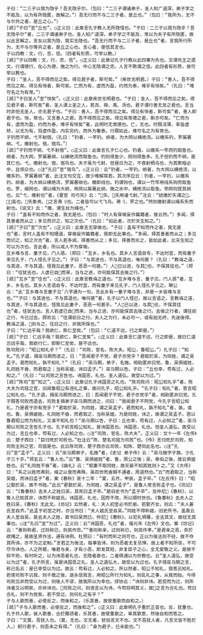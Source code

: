 <!-- { "loadSidebar": true } -->
    子曰：“二三子以我为隐乎？吾无隐乎尔。（包曰：“二三子谓诸弟子。圣人知广道深，弟子学之不能及，以为有所隐匿，故解之。”）吾无行而不与二三子者，是丘也。”（包曰：“我所为，无不与尔共之者，是丘之心。”）
    [疏]“子曰”至“丘也”。○正义曰：此章言孔子教人无所隐惜也。“子曰：二三子以我为隐乎？吾无隐乎尔”者，二三子谓诸弟子也。圣人知广道深，弟子学之不能及，常以为夫子有所隐匿，故以此言解之。言女以我为隐，我实无隐也。“吾无行而不与二三子者，是丘也”者，言我所行所为，无不与尔等共之者，是丘之心也。言心者，使信其言也。
    子以四教：文，行，忠，信。（四者有形质，可举以教。）
    [疏]“子以四教：文，行，忠，信”。○正义曰：此章记孔子行教以此四事为先也。文谓先王之遗文。行谓德行，在心为德，施之为行。中心无隐谓之忠。人言不欺谓之信。此四者有形质，故可举以教也。
    子曰：“圣人，吾不得而见之矣。得见君子者，斯可矣。”（疾世无明君。）子曰：“善人，吾不得而见之矣。得见有恒者，斯可矣。亡而为有，虚而为盈，约而为泰，难乎有恒矣。”（孔曰：“难可名之为有常。”）
    [疏]“子曰圣人”至“恒矣”。○正义曰：此章疾世无明君也。“子曰：圣人，吾不得而见之矣。得见君子者，斯可矣”者，圣人谓上圣之人，若尧、舜、禹、汤也。君子谓行善无怠之君也。言当时非但无圣人，亦无君子也。“子曰：善人，吾不得而见之矣。得见有恒者，斯可矣”者，善人即君子也。恒，常也。又言善人之君，吾不得而见之矣。得见有常德之君，斯亦可矣。“亡而为有，虚而为盈，约而为泰，难乎有恒矣”者，此明时无常德也。亡，无也。时既浇薄，率皆虚矫，以无为有，将虚作盈，内实穷约，而外为奢泰。行既如此，难可名之为有常也。
    子钓而不纲，弋不射宿。（孔曰：“钓者，一竿钓。纲者，为大网以横绝流。以缴系钓，罗属著纲。弋，缴射也。宿，宿鸟。”）
    [疏]“子钓而不纲，弋不射宿”。○正义曰：此章言孔子仁心也。钓者，以缴系一竿而钓取鱼也。纲者，为大网，罗属著纲，以横绝流而取鱼也。钓则得鱼少，网则得鱼多。孔子但钓而不纲，是其仁也。弋，缴射也。宿，宿鸟也。夫子虽为弋射，但昼日为之，不夜射栖鸟也，为其欺暗必中，且惊众也。○注“孔曰”至“宿鸟”。○正义曰：云“钓者，一竿钓。纲者，为大网以横绝流，以缴系钓，罗属著纲”者，此注文句交互，故少难解耳若。其次序应云：钓者，一竿钓，以缴系钓。纲者，为大纲以横绝流，罗属著纲也。缴即线也。钓谓钩也，谓以一竹竿用线系钩而取鱼也。罗，细网也，谓以绳为大纲，用网以属著此纲，施之水中，横绝流以取鱼。举网则提其纲也。云“弋，缴射也”者，《夏官 司弓矢》云：“矢、矢用诸弋射。”注云：“结缴於矢谓之。，高也。矢象焉，之言弗刂也。二者皆可以弋飞鸟。弗刂，罗之也。”然则缴射谓以绳系矢而射也。《说文》云：“缴，谓生丝为绳也。”
    子曰：“盖有不知而作之者，我无是也。（包曰：“时人有穿凿妄作篇籍者，故云然。”）多闻，择其善者而从之；多见而识之，知之次也。”（孔曰：“如此者，次於天生知之。”）
    [疏]“子曰”至“次也”。○正义曰：此章言无穿凿也。“子曰：盖有不知而作之者，我无是也”者，言时人盖有不知理道，穿凿妄作篇籍者，我即无此事也。“多闻，择其善者而从之；多见而识之，知之次也”者，言人若多闻，择善而从之；多见，择善而志之，能如此者，比天生知之可以为次也。言此者，所以戒人不为穿凿。
    互乡难与言，童子见，门人惑。（郑曰：“互乡，乡名也。其乡人言语自专，不达时宜，而有童子来见孔子，门人怪孔子见之。”）子曰：“与其进也，不与其退也，唯何甚？（孔曰：“教诲之道，与其进，不与其退。怪我见此童子，恶恶一何甚。”）人已以进，与其也，不保其往也。”（郑曰：“往犹去也。人虚已自而来，当与之进，亦何能保其去後之行。”）
    [疏]“互乡”至“往也”。○正义曰：此章言教诲之道也。“互乡难与言，童子见，门人惑”者，互乡，乡名也。其乡人言语自专，不达时宜，而有童子来见孔子，门人怪孔子见之。琳公云：“此‘互乡难与言童子见’八字通为一句，言此乡有一童子难与言，非是一乡皆难与言也。”“子曰：与其进也，不与其退也，唯何甚”者，孔子以门人怪已，故以言语之，言教诲之道，与其进，不与其退也，怪我见此童子，恶恶一何甚乎。“人已以进，与其也，不保其往也”者，往犹去也。言人若虚已自而来，当与之进，亦何能保其去後之行。去後之行者，谓往前之行，今已过去。顾欢云：“往谓前日之行。夫人之为行，未必可一，或有始无终，先迷後得。教诲之道，则与之，往日之行，非我所保也。”
    子曰：“仁远乎哉？我欲仁，斯仁至矣。”（包曰：“仁道不远，行之即是。”）
    [疏]“子曰：仁远乎哉？我欲仁，斯仁至矣”。○正义曰：此章言仁道不远，行之即是，故曰仁道岂远乎哉，我欲行仁，即斯仁至矣，是不远也。
    陈司败问：“昭公知礼乎？”（孔曰：“司败，官名，陈大夫。昭公，鲁昭公。”）孔子曰：“知礼。”孔子退，揖巫马期而进之，曰：“吾闻君子不党，君子亦党乎？君取於吴，为同姓，谓之吴孟子。君而知礼，孰不知礼？”（孔曰：“巫马期，弟子，名施。相助匿非曰党。鲁，吴俱姬姓，礼同姓不昏，而君取之；当称吴姬，讳曰孟子。”）巫马期以告。子曰：“丘也幸，苟有过，人必知之。”（孔曰：“以司败之言告也。讳国恶，礼也。圣人道弘，故受以为过。”）
    [疏]“陈司”至“知之”。○正义曰：此章记孔子讳国恶之礼也。“陈司败问：昭公知礼乎”者，陈大夫为司寇之官，旧闻鲁昭公有违礼之事，故问孔子，昭公知礼乎。“孔子曰：知礼”者，答言昭公知礼也。“孔子退，揖巫马期而进之，曰：吾闻君子不党，君子亦党乎”者，相助匿非曰党。孔子既答司败而退去，司败复揖弟子巫马期而进之，问曰：“我闻君子不阿党，今孔子言昭公知礼，乃是君子亦有党乎？“君取於吴，为同姓，谓之吴孟子。君而知礼，孰不知礼”者，孰，谁也。鲁、吴俱姬姓。礼同姓不昏，而君取之，当称吴姬。为是同姓，讳之，故谓之吴孟子。若以鲁君昭公而为知礼，又谁不知礼也？“巫马期以告，子曰：丘也幸，苟有过，人必知之”者，巫马期以司败之言告孔子也。孔子初言昭公知礼，是讳国恶也。讳国恶，礼也。但圣人道弘，故受以为过，言丘也幸，苟有过，人必知之也。○注“司败，官名，陈大夫”。正义曰：文十一年《左传》云：楚子西曰：“臣归死於司败也。”杜注云“陈、楚名司寇为司败”也。《传》言归死於司败，知司败主刑之官，司寇是也。此云陈司败，楚子西亦云司败，知陈、楚同此名也。○注“孔曰”至“孟子”。正义曰：云“巫马期弟子，名施”者，《史记 弟子传》云：“巫马施字子旗，少孔子三十岁。”郑玄云：“鲁人也。”云“鲁、吴俱姬姓”者，鲁，周公之後；吴，泰伯之後，故云俱姬姓也。云“礼同姓不昏”者，《曲礼》云：“取妻不取同姓，故买妾不知其姓则卜之。”又《大传》曰：“系之以姓而弗别，缀之以食而弗殊，虽百世而昏姻不通者，周道然也。”云“而君取之，当称吴姬，而讳曰孟子”者，案《春秋》哀十二年：“夏，五月，甲辰，孟子卒。”《左氏传》曰：“昭公娶於吴，故不书姓。”此云“君娶於吴，为同姓，谓之吴孟子”，是鲁人常言称孟子也。《坊记》云：“《鲁春秋》去夫人之姓曰吴，其死曰孟子卒。”是旧史书为“孟子卒”，及仲尼《春秋》，以鲁人已知其非，讳而不称姬氏。讳国恶，礼也，因而不改，所以顺时世也。《鲁春秋》去夫人之姓曰吴，《春秋》无此文。《坊记》云然者，礼：夫人初至必书於册。若娶齐女，则云：“夫人姜氏至自齐。”此孟子初至之时，亦当书曰：“夫人姬氏至自吴。”同姓不得称姬，旧史所书，盖直云夫人至自吴。是去夫人之姓，直书曰吴而已。仲尼《春秋》，以犯礼明著，全去其文，故经无其事也。○注“孔曰”至“为过”。正义曰：云“讳国恶，礼也”者，僖元年《左传》文也。案《坊记》云：“善则称君，过则称已，则民作忠。”“善则称亲，过则称已，则民作孝。”是君亲之恶，务於欲掩之，是故圣贤作法，通有讳例。杜预曰：“有时而听之则可也，正以为後法则不经，故不夺其所讳，亦不为之定制。”言若正为後法，每事皆讳，则为恶者无复忌惮，居上者不知所惩，不可尽令讳也。人之所极，唯君与亲，才有小恶，即发其短，非复臣子之心，全无爱敬之义。是故不抑不劝，有时听之，以为讳恶者礼也，无隐者直也，二者俱通以为世教也。云“圣人道弘，故受以为过”者，孔子所言，虽是讳国恶之礼，圣人之道弘大，故受以为过也。孔子得巫马期之言，称已名云：是已幸受以为过。故云：苟有过，人必知之。所以然者，昭公不知礼，我答云知礼。若使司败不讥我，则千载之後，遂永信我言，用昭公所行为知礼，则乱礼之事，从我而始。今得司败见非而受以为过，则後人不谬，故我所以为幸也。缪协云：“讳则非讳。若受而为过，则所讳者又以明矣，亦非讳也。司败之问，则诡言以为讳，今苟将明其义，故之言为合礼也。苟曰合礼，则不为党矣。若不受过，则何礼之有乎？”
    子与人歌而善，必使反之，而後和之。（乐其善，故使重歌而自和之。）
    [疏]“子与人歌而善，必使反之，而後和之”。○正义曰：此章明孔子重於正音也。反，犹重也。孔子共人歌，彼人歌善，合於雅颂者，乐其善，故使重歌之，审其歌意，然後自和而答之。
    子曰：“文莫，吾犹人也。（莫，无也。文无者，犹俗言文不也。文不吾犹人者，凡言文皆不胜於人。）躬行君子，则吾未之有得。”（孔曰：“身为君子，已未能也。”）
